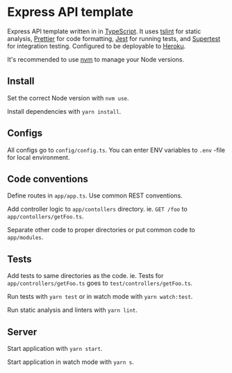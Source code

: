# Express API template

Express API template written in in [TypeScript](https://www.typescriptlang.org). It uses [tslint](https://palantir.github.io/tslint/) for static analysis, [Prettier](https://prettier.io) for code formatting, [Jest](https://jestjs.io) for running tests, and [Supertest](https://github.com/visionmedia/supertest) for integration testing. Configured to be deployable to [Heroku](https://www.heroku.com).

It's recommended to use [nvm](https://github.com/creationix/nvm) to manage your Node versions.

## Install

Set the correct Node version with `nvm use`.

Install dependencies with `yarn install`.

## Configs

All configs go to `config/config.ts`. You can enter ENV variables to `.env` -file for local environment.

## Code conventions

Define routes in `app/app.ts`. Use common REST conventions.

Add controller logic to `app/contollers` directory. ie. `GET /foo` to `app/contollers/getFoo.ts`.

Separate other code to proper directories or put common code to `app/modules`.

## Tests

Add tests to same directories as the code. ie. Tests for `app/controllers/getFoo.ts` goes to `test/controllers/getFoo.ts`.

Run tests with `yarn test` or in watch mode with `yarn watch:test`.

Run static analysis and linters with `yarn lint`.

## Server

Start application with `yarn start`.

Start application in watch mode with `yarn s`.